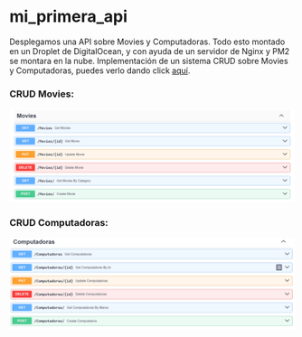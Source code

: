 # mi_primera_api
Desplegamos una API sobre Movies y Computadoras. Todo esto montado en un Droplet de DigitalOcean, y con ayuda de un servidor de Nginx y PM2 se montara en la nube.
Implementación de un sistema CRUD sobre Movies y Computadoras, puedes verlo dando click [aquí](http://143.244.184.82/docs).

### CRUD Movies:

![Crud Movies](crud_movies.png)

### CRUD Computadoras:

![Crud Computadoras](crud_computadoras.png)

